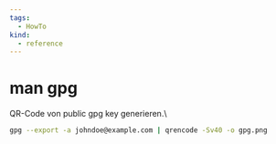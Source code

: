 ```yaml
---
tags:
  - HowTo
kind:
  - reference
---
```

# man gpg

QR-Code von public gpg key generieren.\
```bash
gpg --export -a johndoe@example.com | qrencode -Sv40 -o gpg.png
```